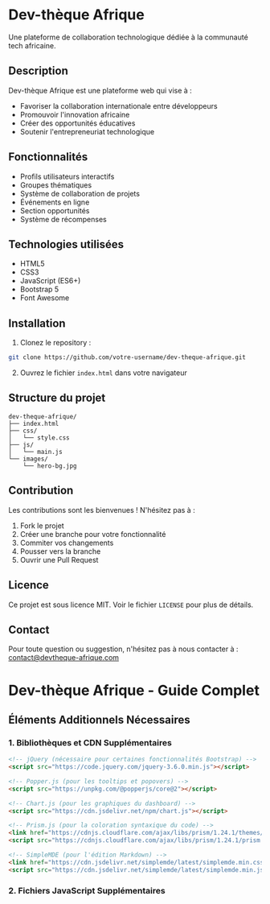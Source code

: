 # Dev-thèque Afrique

Une plateforme de collaboration technologique dédiée à la communauté tech africaine.

## Description

Dev-thèque Afrique est une plateforme web qui vise à :
- Favoriser la collaboration internationale entre développeurs
- Promouvoir l'innovation africaine
- Créer des opportunités éducatives
- Soutenir l'entrepreneuriat technologique

## Fonctionnalités

- Profils utilisateurs interactifs
- Groupes thématiques
- Système de collaboration de projets
- Événements en ligne
- Section opportunités
- Système de récompenses

## Technologies utilisées

- HTML5
- CSS3
- JavaScript (ES6+)
- Bootstrap 5
- Font Awesome

## Installation

1. Clonez le repository :
```bash
git clone https://github.com/votre-username/dev-theque-afrique.git
```

2. Ouvrez le fichier `index.html` dans votre navigateur

## Structure du projet

```
dev-theque-afrique/
├── index.html
├── css/
│   └── style.css
├── js/
│   └── main.js
└── images/
    └── hero-bg.jpg
```

## Contribution

Les contributions sont les bienvenues ! N'hésitez pas à :
1. Fork le projet
2. Créer une branche pour votre fonctionnalité
3. Commiter vos changements
4. Pousser vers la branche
5. Ouvrir une Pull Request

## Licence

Ce projet est sous licence MIT. Voir le fichier `LICENSE` pour plus de détails.

## Contact

Pour toute question ou suggestion, n'hésitez pas à nous contacter à :
contact@devtheque-afrique.com

# Dev-thèque Afrique - Guide Complet

## Éléments Additionnels Nécessaires

### 1. Bibliothèques et CDN Supplémentaires
```html
<!-- jQuery (nécessaire pour certaines fonctionnalités Bootstrap) -->
<script src="https://code.jquery.com/jquery-3.6.0.min.js"></script>

<!-- Popper.js (pour les tooltips et popovers) -->
<script src="https://unpkg.com/@popperjs/core@2"></script>

<!-- Chart.js (pour les graphiques du dashboard) -->
<script src="https://cdn.jsdelivr.net/npm/chart.js"></script>

<!-- Prism.js (pour la coloration syntaxique du code) -->
<link href="https://cdnjs.cloudflare.com/ajax/libs/prism/1.24.1/themes/prism-tomorrow.min.css" rel="stylesheet">
<script src="https://cdnjs.cloudflare.com/ajax/libs/prism/1.24.1/prism.min.js"></script>

<!-- SimpleMDE (pour l'édition Markdown) -->
<link href="https://cdn.jsdelivr.net/simplemde/latest/simplemde.min.css" rel="stylesheet">
<script src="https://cdn.jsdelivr.net/simplemde/latest/simplemde.min.js"></script>
```

### 2. Fichiers JavaScript Supplémentaires 